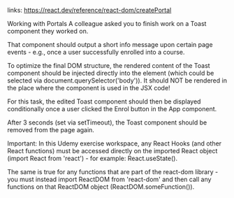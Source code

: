 links: https://react.dev/reference/react-dom/createPortal

Working with Portals
A colleague asked you to finish work on a Toast component they worked on.

That component should output a short info message upon certain page events - e.g., once a user successfully enrolled into a course.

To optimize the final DOM structure, the rendered content of the Toast component should be injected directly into the <body> element (which could be selected via document.querySelector('body')). It should NOT be rendered in the place where the <Toast /> component is used in the JSX code!

For this task, the edited Toast component should then be displayed conditionally once a user clicked the Enrol button in the App component.

After 3 seconds (set via setTimeout), the Toast component should be removed from the page again.

Important: In this Udemy exercise workspace, any React Hooks (and other React functions) must be accessed directly on the imported React object (import React from 'react') - for example: React.useState().

The same is true for any functions that are part of the react-dom library - you must instead import ReactDOM from 'react-dom' and then call any functions on that ReactDOM object (ReactDOM.someFunction()).
